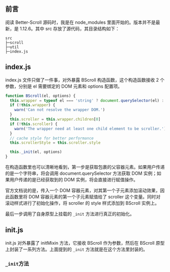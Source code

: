 ## 前言

阅读 Better-Scroll 源码时，我是在 node_modules 里面开始的。版本并不是最新，是 1.12.6。其中 src 存放了源代码，其目录结构如下：

```
src
├─scroll
├─util
├─index.js
```

## index.js

index.js 文件只做了一件事，对外暴露 BScroll 构造函数，这个构造函数接收 2 个参数，分别是 el 需要绑定的 DOM 元素和 options 配置项。

```js
function BScroll(el, options) {
  this.wrapper = typeof el === 'string' ? document.querySelector(el) : el
  if (!this.wrapper) {
    warn('Can not resolve the wrapper DOM.')
  }
  this.scroller = this.wrapper.children[0]
  if (!this.scroller) {
    warn('The wrapper need at least one child element to be scroller.')
  }
  // cache style for better performance
  this.scrollerStyle = this.scroller.style

  this._init(el, options)
}
```

在构造函数里也可以清晰地看到，第一步是获取包裹的父容器元素。如果用户传递的是一个字符串，将会调用 document.querySelector 方法获取 DOM 实例；如果用户传递的是已经获取到的 DOM 实例，将会直接进行赋值操作。 

官方文档说的是，传入一个 DOM 容器元素，对其第一个子元素添加滚动效果，因此函数里将 DOM 容器元素的第一个子元素赋值给了 scroller 这个变量。同时对滚动样式进行了初始化操作，将 scroller 的 style 样式添加到 BScroll 实例上。

最后一步调用了自身原型上挂载的 `_init` 方法进行真正的初始化。

## init.js

init.js 对外暴露了 initMixin 方法，它接收 BScroll 作为参数，然后在 BScroll 原型上封装了一系列方法。上面提到的 `_init` 方法就是在这个方法里封装的。

### `_init`方法



